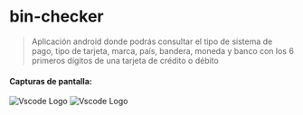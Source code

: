 # **bin-checker**

>Aplicación android donde podrás consultar el tipo de sistema de pago, tipo de tarjeta, marca, país, bandera, moneda y banco con los 6 primeros dígitos de una tarjeta de crédito o débito
#### Capturas de pantalla:

  ![Vscode Logo](https://spacehowen.com/apps-github/img/img-app-bin-checker1.jpeg)
  ![Vscode Logo](https://spacehowen.com/apps-github/img/img-app-bin-checker2.jpeg)